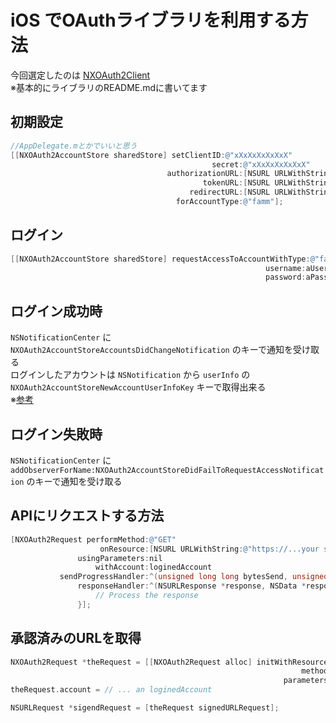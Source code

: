 # iOS でOAuthライブラリを利用する方法

今回選定したのは [NXOAuth2Client](https://github.com/nxtbgthng/OAuth2Client)  
※基本的にライブラリのREADME.mdに書いてます

## 初期設定

```objective-c
//AppDelegate.mとかでいいと思う
[[NXOAuth2AccountStore sharedStore] setClientID:@"xXxXxXxXxXxX"
                                             secret:@"xXxXxXxXxXxX"
                                   authorizationURL:[NSURL URLWithString:@"https://...your auth URL..."]
                                           tokenURL:[NSURL URLWithString:@"https://...your token URL..."]
                                        redirectURL:[NSURL URLWithString:@"https://...your redirect URL..."]
                                     forAccountType:@"famm"];
```

## ログイン

```objective-c
[[NXOAuth2AccountStore sharedStore] requestAccessToAccountWithType:@"famm"
                                                         username:aUserName
                                                         password:aPassword];
```

## ログイン成功時

`NSNotificationCenter` に `NXOAuth2AccountStoreAccountsDidChangeNotification` のキーで通知を受け取る  
ログインしたアカウントは `NSNotification` から `userInfo` の `NXOAuth2AccountStoreNewAccountUserInfoKey` キーで取得出来る  
※[参考](http://hack.aipo.com/archives/8853/)

## ログイン失敗時

`NSNotificationCenter` に `addObserverForName:NXOAuth2AccountStoreDidFailToRequestAccessNotification` のキーで通知を受け取る

## APIにリクエストする方法

```objective-c
[NXOAuth2Request performMethod:@"GET"
                    onResource:[NSURL URLWithString:@"https://...your service URL..."]
               usingParameters:nil
                   withAccount:loginedAccount
           sendProgressHandler:^(unsigned long long bytesSend, unsigned long long bytesTotal) { // e.g., update a progress indicator }
               responseHandler:^(NSURLResponse *response, NSData *responseData, NSError *error){
                   // Process the response
               }];
```

## 承認済みのURLを取得

```objective-c
NXOAuth2Request *theRequest = [[NXOAuth2Request alloc] initWithResource:[NSURL URLWithString:@"https://...your service URL..."]
                                                                 method:@"GET"
                                                             parameters:nil];
theRequest.account = // ... an loginedAccount

NSURLRequest *sigendRequest = [theRequest signedURLRequest];
```
